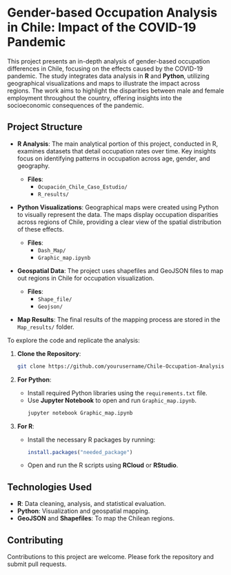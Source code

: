 
# **Gender-based Occupation Analysis in Chile: Impact of the COVID-19 Pandemic**

This project presents an in-depth analysis of gender-based occupation differences in Chile, focusing on the effects caused by the COVID-19 pandemic. The study integrates data analysis in **R** and **Python**, utilizing geographical visualizations and maps to illustrate the impact across regions. The work aims to highlight the disparities between male and female employment throughout the country, offering insights into the socioeconomic consequences of the pandemic.

## **Project Structure**

- **R Analysis**: The main analytical portion of this project, conducted in R, examines datasets that detail occupation rates over time. Key insights focus on identifying patterns in occupation across age, gender, and geography.  
    - **Files**: 
      - `Ocupación_Chile_Caso_Estudio/`
      - `R_results/`

- **Python Visualizations**: Geographical maps were created using Python to visually represent the data. The maps display occupation disparities across regions of Chile, providing a clear view of the spatial distribution of these effects.  
    - **Files**:
      - `Dash_Map/`
      - `Graphic_map.ipynb`

- **Geospatial Data**: The project uses shapefiles and GeoJSON files to map out regions in Chile for occupation visualization.  
    - **Files**:
      - `Shape_file/`
      - `Geojson/`

- **Map Results**: The final results of the mapping process are stored in the `Map_results/` folder.

To explore the code and replicate the analysis:

1. **Clone the Repository**:
    ```bash
    git clone https://github.com/yourusername/Chile-Occupation-Analysis.git
    ```

2. **For Python**: 
   - Install required Python libraries using the `requirements.txt` file.
   - Use **Jupyter Notebook** to open and run `Graphic_map.ipynb`.
     ```bash
     jupyter notebook Graphic_map.ipynb
     ```

3. **For R**:
   - Install the necessary R packages by running:
     ```r
     install.packages("needed_package")
     ```
   - Open and run the R scripts using **RCloud** or **RStudio**.

## **Technologies Used**

- **R**: Data cleaning, analysis, and statistical evaluation.
- **Python**: Visualization and geospatial mapping.
- **GeoJSON** and **Shapefiles**: To map the Chilean regions.

## **Contributing**

Contributions to this project are welcome. Please fork the repository and submit pull requests.
